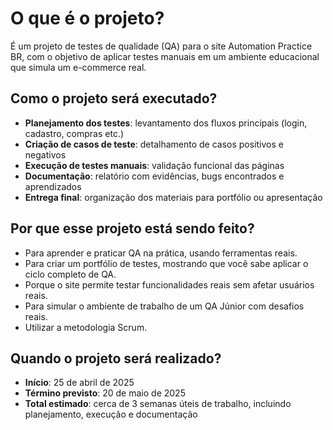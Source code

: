 # O que é o projeto?

É um projeto de testes de qualidade (QA) para o site Automation Practice BR, com o objetivo de aplicar testes manuais em um ambiente educacional que simula um e-commerce real.

## Como o projeto será executado?

- **Planejamento dos testes**: levantamento dos fluxos principais (login, cadastro, compras etc.)
- **Criação de casos de teste**: detalhamento de casos positivos e negativos
- **Execução de testes manuais**: validação funcional das páginas
- **Documentação**: relatório com evidências, bugs encontrados e aprendizados
- **Entrega final**: organização dos materiais para portfólio ou apresentação

## Por que esse projeto está sendo feito?

- Para aprender e praticar QA na prática, usando ferramentas reais.
- Para criar um portfólio de testes, mostrando que você sabe aplicar o ciclo completo de QA.
- Porque o site permite testar funcionalidades reais sem afetar usuários reais.
- Para simular o ambiente de trabalho de um QA Júnior com desafios reais.
- Utilizar a metodologia Scrum.

## Quando o projeto será realizado?

- **Início**: 25 de abril de 2025
- **Término previsto**: 20 de maio de 2025
- **Total estimado**: cerca de 3 semanas úteis de trabalho, incluindo planejamento, execução e documentação
